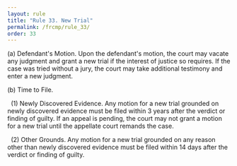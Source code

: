```yaml
---
layout: rule
title: "Rule 33. New Trial"
permalink: /frcmp/rule_33/
order: 33
---
```


(a) Defendant's Motion. Upon the defendant's motion, the court may vacate any judgment and grant a new trial if the interest of justice so requires. If the case was tried without a jury, the court may take additional testimony and enter a new judgment.


(b) Time to File.


&nbsp;&nbsp;(1) Newly Discovered Evidence. Any motion for a new trial grounded on newly discovered evidence must be filed within 3 years after the verdict or finding of guilty. If an appeal is pending, the court may not grant a motion for a new trial until the appellate court remands the case.


&nbsp;&nbsp;(2) Other Grounds. Any motion for a new trial grounded on any reason other than newly discovered evidence must be filed within 14 days after the verdict or finding of guilty.
